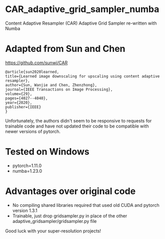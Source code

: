 # CAR_adaptive_grid_sampler_numba
Content Adaptive Resampler (CAR) Adaptive Grid Sampler re-written with Numba

# Adapted from Sun and Chen
https://github.com/sunwj/CAR

```
@article{sun2020learned,
title={Learned image downscaling for upscaling using content adaptive resampler},
author={Sun, Wanjie and Chen, Zhenzhong},
journal={IEEE Transactions on Image Processing},
volume={29},
pages={4027--4040},
year={2020},
publisher={IEEE}
}
```

Unfortunately, the authors didn't seem to be responsive to requests for trainable code and have not updated their code to be compatible with newer versions of pytorch.

# Tested on Windows
* pytorch=1.11.0
* numba=1.23.0

# Advantages over original code
* No compiling shared libraries required that used old CUDA and pytorch version 1.3.1
* Trainable, just drop gridsampler.py in place of the other adaptive_gridsampler/gridsampler.py file

Good luck with your super-resolution projects!


